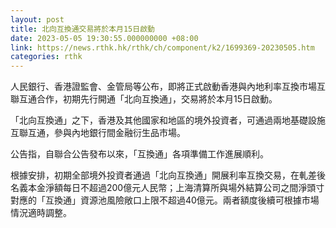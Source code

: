 ```yaml
---
layout: post
title: 北向互換通交易將於本月15日啟動
date: 2023-05-05 19:30:55.000000000 +08:00
link: https://news.rthk.hk/rthk/ch/component/k2/1699369-20230505.htm
categories: rthk
---
```


人民銀行、香港證監會、金管局等公布，即將正式啟動香港與內地利率互換市場互聯互通合作，初期先行開通「北向互換通」，交易將於本月15日啟動。

「北向互換通」之下，香港及其他國家和地區的境外投資者，可通過兩地基礎設施互聯互通，參與內地銀行間金融衍生品市場。

公告指，自聯合公告發布以來，「互換通」各項準備工作進展順利。

根據安排，初期全部境外投資者通過「北向互換通」開展利率互換交易，在軋差後名義本金淨額每日不超過200億元人民幣；上海清算所與場外結算公司之間淨頭寸對應的「互換通」資源池風險敞口上限不超過40億元。兩者額度後續可根據市場情況適時調整。
